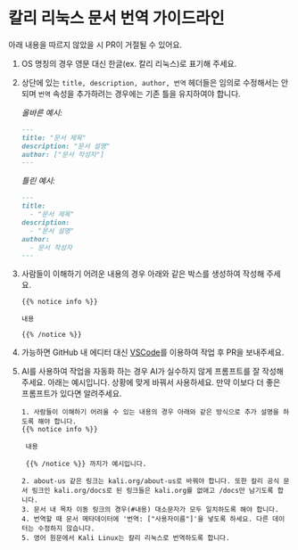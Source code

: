 # 칼리 리눅스 문서 번역 가이드라인

아래 내용을 따르지 않았을 시 PR이 거절될 수 있어요.

1. OS 명칭의 경우 영문 대신 한글(ex. 칼리 리눅스)로 표기해 주세요.

2. 상단에 있는 `title, description, author, 번역` 헤더들은 임의로 수정해서는 안되며 `번역` 속성을 추가하려는 경우에는 기존 틀을 유지하여야 합니다.
   
    *올바른 예시:*
    ```md
    ---
    title: "문서 제목"
    description: "문서 설명"
    author: ["문서 작성자"]
    ---
    ```

    *틀린 예시:*
    ```md
    ---
    title:
      - "문서 제목"
    description:
      - "문서 설명"
    author:
      - 문서 작성자
    ---
    ```

3. 사람들이 이해하기 어려운 내용의 경우 아래와 같은 박스를 생성하여 작성해 주세요.

    ```plaintext
    {{% notice info %}}
    
    내용
    
    {{% /notice %}}
    ```

4. 가능하면 GitHub 내 에디터 대신 [VSCode](https://code.visualstudio.com/)를 이용하여 작업 후 PR을 보내주세요.

5. AI를 사용하여 작업을 자동화 하는 경우 AI가 실수하지 않게 프롬프트를 잘 작성해주세요. 아래는 예시입니다. 상황에 맞게 바꿔서 사용하세요. 만약 이보다 더 좋은 프롬프트가 있다면 알려주세요.

   ```plaintext
   1. 사람들이 이해하기 어려울 수 있는 내용의 경우 아래와 같은 방식으로 추가 설명을 하도록 해야 합니다.
   {{% notice info %}}
    
    내용
    
    {{% /notice %}} 까지가 예시입니다.
   
   2. about-us 같은 링크는 kali.org/about-us로 바꿔야 합니다. 또한 칼리 공식 문서 링크인 kali.org/docs로 된 링크들은 kali.org를 없애고 /docs만 남기도록 합니다.
   3. 문서 내 목차 이동 링크의 경우(#내용) 대소문자가 모두 일치하도록 해야 합니다.
   4. 번역할 때 문서 메타데이터에 '번역: ["사용자이름"]'을 넣도록 하세요. 다른 데이터는 수정하지 않습니다.
   5. 영어 원문에서 Kali Linux는 칼리 리눅스로 번역하도록 합니다.
   ```
